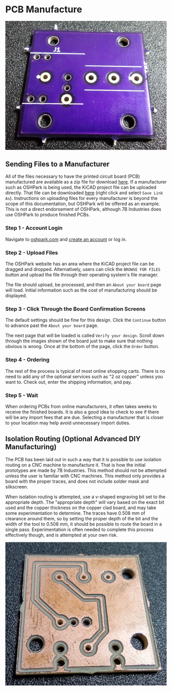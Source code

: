 # PCB Manufacture

![Board Manufactured by OSHPark](../images/OSHPark_Manufactured_Board.jpg)

## Sending Files to a Manufacturer

All of the files necessary to have the printed circuit board (PCB) manufactured are available as a zip file for download [here](https://7bindustries.com/static/downloads/push_button_switch/v1/push_button_switch_grb.zip). If a manufacturer such as OSHPark is being used, the KiCAD project file can be uploaded directly. That file can be downloaded [here](https://raw.githubusercontent.com/7B-Things/push-button-switch/main/pcb/push-button-switch/push-button-switch.kicad_pcb) (right click and select `Save Link As`). Instructions on uploading files for every manufacturer is beyond the scope of this documentation, but OSHPark will be offered as an example. This is not a direct endorsement of OSHPark, although 7B Industries does use OSHPark to produce finished PCBs.

### Step 1 - Account Login

Navigate to [oshpark.com](https://oshpark.com/) and [create an account](https://oshpark.com/users/sign_in) or log in.

### Step 2 - Upload Files

The OSHPark website has an area where the KiCAD project file can be dragged and dropped. Alternatively, users can click the `BROWSE FOR FILES` button and upload the file through their operating system's file manager.

The file should upload, be processed, and then an `About your board` page will load. Initial information such as the cost of manufacturing should be displayed.

### Step 3 - Click Through the Board Confirmation Screens

The default settings should be fine for this design. Click the `Continue` button to advance past the `About your board` page.

The next page that will be loaded is called `Verify your design`. Scroll down through the images shown of the board just to make sure that nothing obvious is wrong. Once at the bottom of the page, click the `Order` button.

### Step 4 - Ordering

The rest of the process is typical of most online shopping carts. There is no need to add any of the optional services such as "2 oz copper" unless you want to. Check out, enter the shipping information, and pay. 

### Step 5 - Wait

When ordering PCBs from online manufacturers, it often takes weeks to receive the finished boards. It is also a good idea to check to see if there will be any import fees that are due. Selecting a manufacturer that is closer to your location may help avoid unnecessary import duties. 

## Isolation Routing (Optional Advanced DIY Manufacturing)

The PCB has been laid out in such a way that it is possible to use isolation routing on a CNC machine to manufacture it. That is how the initial prototypes are made by 7B Industries. This method should not be attempted unless the user is familiar with CNC machines. This method only provides a board with the proper traces, and does not include solder mask and silkscreen.

When isolation routing is attempted, use a v-shaped engraving bit set to the appropriate depth. The "appropriate depth" will vary based on the exact bit used and the copper thickness on the copper clad board, and may take some experimentation to determine. The traces have 0.508 mm of clearance around them, so by setting the proper depth of the bit and the width of the tool to 0.508 mm, it should be possible to route the board in a single pass. Experimentation is often needed to complete this process effectively though, and is attempted at your own risk.

![Board Manufactured via DIY Isolation Routing](../images/Isolation_Routing_DIY_Board.jpg)
